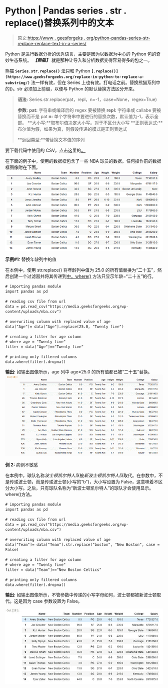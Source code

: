 # Python | Pandas series . str . replace()替换系列中的文本

> 原文:[https://www . geesforgeks . org/python-pandas-series-str-replace-replace-text-in-a-series/](https://www.geeksforgeeks.org/python-pandas-series-str-replace-to-replace-text-in-a-series/)

Python 是进行数据分析的优秀语言，主要是因为以数据为中心的 Python 包的奇妙生态系统。 ***【熊猫】*** 就是那种让导入和分析数据变得容易得多的包之一。

熊猫 **`Series.str.replace()`** 法只和 Python **`[.replace()](https://www.geeksforgeeks.org/replace-in-python-to-replace-a-substring/)`** 法一样有效，但在 Series 上也有效。打电话之前。替换熊猫系列中的()。str 必须加上前缀，以便与 Python 的默认替换方法区分开来。

> **语法:** Series.str.replace(pat，repl，n=-1，case=None，regex=True)
> 
> **参数:**
> **pat:** 字符串或编译后的 regex 要被替换
> **repl:** 字符串或 callabe 要被替换而不是 pat
> **n:** 单个字符串中要进行的替换次数，默认值为-1，表示全部。
> **大小写:**取布尔值决定大小写。对于不区分大小写
> **正则表达式:**布尔值为假，如果为真，则假设传递的模式是正则表达式
> 
> **返回类型:**带替换文本值的序列

要下载代码中使用的 CSV，点击这里的[。](https://media.geeksforgeeks.org/wp-content/uploads/nba.csv)

在下面的例子中，使用的数据框包含了一些 NBA 球员的数据。任何操作前的数据框图像附在下面。
![](img/059440a9724a31605af091e2c484fb0c.png)

**示例#1:** 替换年龄列中的值

在本例中，使用 str.replace()
将年龄列中值为 25.0 的所有值替换为“二十五”，然后创建一个过滤器并将其传递到[中。where()](https://www.geeksforgeeks.org/python-pandas-dataframe-where/) 方法只显示年龄=“二十五”的行。

```
# importing pandas module 
import pandas as pd

# reading csv file from url
data = pd.read_csv("https://media.geeksforgeeks.org/wp-content/uploads/nba.csv")

# overwriting column with replaced value of age
data["Age"]= data["Age"].replace(25.0, "Twenty five")

# creating a filter for age column 
# where age = "Twenty five"
filter = data["Age"]=="Twenty five"

# printing only filtered columns
data.where(filter).dropna()
```

**输出:**
如输出图像所示，age 列中 age=25.0 的所有值都已被“二十五”替换。
![](img/6319e0fc01a4c6f8c9855bd9586c24a8.png)

**例 2:** 病例不敏感

在本例中，球队名称*波士顿凯尔特人队*被*新波士顿凯尔特人队*取代。在参数中，不是传递波士顿，而是传递波士顿(小写的“b”)，大小写设置为 False，这意味着不区分大小写。之后，只有球队名称为“新波士顿凯尔特人”的球队才会使用显示。where()方法。

```
# importing pandas module 
import pandas as pd

# reading csv file from url 
data = pd.read_csv("https://media.geeksforgeeks.org/wp-content/uploads/nba.csv")

# overwriting column with replaced value of age 
data["Team"]= data["Team"].str.replace("boston", "New Boston", case = False)

# creating a filter for age column 
# where age = "Twenty five" 
filter = data["Team"]=="New Boston Celtics"

# printing only filtered columns 
data.where(filter).dropna()
```

**输出:**
如输出图像所示，不管参数中传递的小写字母如何，波士顿都被新波士顿取代。这是因为 case 参数设置为 False。

![](img/2034be352da4422c157c55db8b1eabff.png)